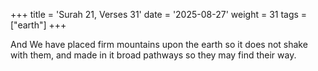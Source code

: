 +++
title = 'Surah 21, Verses 31'
date = '2025-08-27'
weight = 31
tags = ["earth"]
+++

And We have placed firm mountains upon the earth so it does not shake with them, and made in it broad pathways so they may find their way.